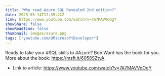 ```yaml
---
title: "Why read Azure SQL Revealed 2nd edition?"
date: 2025-05-14T17:39:22Z
link: https://www.youtube.com/watch?v=7A7MAVVdOgY
showShare: false
showReadTime: false
thumbnail: images/azure.png
tags: ["youtube.com/@MicrosoftDeveloper"]
---
```

Ready to take your #SQL skills to #Azure? Bob Ward has the book for you. More about the book: https://msft.it/6058SZtvA.

- Link to article: https://www.youtube.com/watch?v=7A7MAVVdOgY